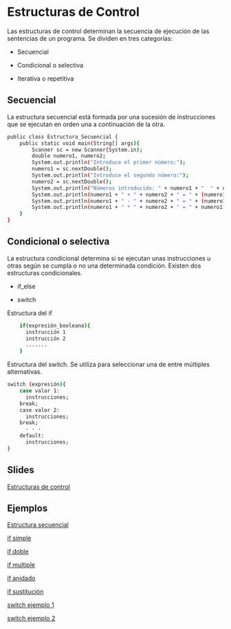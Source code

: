 Estructuras de Control
==
Las estructuras de control determinan la secuencia de ejecución de las sentencias de un programa. 
Se dividen en tres categorías:

- Secuencial

- Condicional o selectiva

- Iterativa o repetitiva

Secuencial
--

La estructura secuencial está formada por una sucesión de instrucciones que se ejecutan en orden una a continuación de la otra.

```bash
public class Estructura_Secuencial {
    public static void main(String[] args){
        Scanner sc = new Scanner(System.in);
        double numero1, numero2;
        System.out.println("Introduce el primer número:");
        numero1 = sc.nextDouble();
        System.out.println("Introduce el segundo número:");
        numero2 = sc.nextDouble();
        System.out.println("Números introducido: " + numero1 + "  " + numero2);
        System.out.println(numero1 + " + " + numero2 + " = " + (numero1+numero2));
        System.out.println(numero1 + " - " + numero2 + " = " + (numero1-numero2));
        System.out.println(numero1 + " * " + numero2 + " = " + numero1*numero2);
    }
}

```
Condicional o selectiva
--
La estructura condicional determina si se ejecutan unas instrucciones u otras según se cumpla o no una determinada condición.
Existen dos estructuras condicionales.
- if_else

- switch

Estructura del if
```bash
    if(expresión_booleana){
      instrucción 1
      instrucción 2
      ....... 
    }
```

Estructura del switch. Se utiliza para seleccionar una de entre múltiples alternativas.
```bash
switch (expresión){
    case valor 1:
      instrucciones;
    break;
    case valor 2:
      instrucciones;
    break;
      · · ·
    default:
      instrucciones;
}
```

Slides
--

[Estructuras de control](https://www.haikudeck.com/javaficadas-education-presentation-SfsIP7LjoV)

Ejemplos
--

[Estructura secuencial](https://github.com/codificadas/Javaficadas/blob/master/EstructuraSecuencial.md)

[if simple](https://github.com/codificadas/Javaficadas/blob/master/ifsimple.md)

[if doble](https://github.com/codificadas/Javaficadas/blob/master/ifdoble.md)

[if multiple](https://github.com/codificadas/Javaficadas/blob/master/ifmultiple.md)

[if anidado](https://github.com/codificadas/Javaficadas/blob/master/ifanidado.md)

[if sustitución](https://github.com/codificadas/Javaficadas/blob/master/Ifsustitucion.md)

[switch ejemplo 1](https://github.com/codificadas/Javaficadas/blob/master/EstructuraSelectiva_SWITCH.md)

[switch ejemplo 2](https://github.com/codificadas/Javaficadas/blob/master/EstSwitch_showmessageDialog.md)
